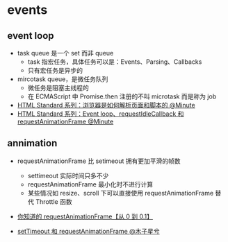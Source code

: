 # events

## event loop

- task queue 是一个 set 而非 queue
  - task 指宏任务，具体任务可以是：Events、Parsing、Callbacks
  - 只有宏任务是异步的
- mircotask queue，是微任务队列
  - 微任务是阻塞主线程的
  - 在 ECMAScript 中 Promise.then 注册的不叫 microtask 而是称为 job
- [HTML Standard 系列：浏览器是如何解析页面和脚本的 @Minute](https://juejin.im/post/5dc8ca0a6fb9a04a7e1a44ff)
- [HTML Standard 系列：Event loop、requestIdleCallback 和 requestAnimationFrame @Minute](https://juejin.im/post/5ddf935951882530bd52bc8d)

## annimation

- requestAnimationFrame 比 setimeout 拥有更加平滑的帧数

  - settimeout 实际时间只多不少
  - requestAnimationFrame 最小化时不进行计算
  - 某些情况如 resize、scroll 下可以直接使用 requestAnimationFrame 替代 Throttle 函数

- [你知道的 requestAnimationFrame【从 0 到 0.1】](https://juejin.im/post/5c3ca3d76fb9a049a979f429#heading-6)
- [setTimeout 和 requestAnimationFrame @木子星兮](https://juejin.im/post/5e621f5fe51d452700567c32)
